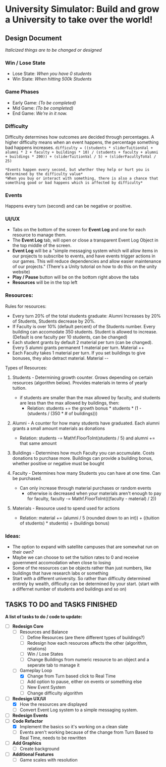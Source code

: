 # University Simulator: Build and grow a University to take over the world!

## Design Document
*Italicized things are to be changed or designed*

### Win / Lose State
- Lose State: *When you have 0 students*
- Win State:  *When hitting 500k Students*

### Game Phases
- Early Game: *(To be completed)*
- Mid Game: *(To be completed)*
- End Game: *We're in it now.*

### Difficulty
Difficulty determines how outcomes are decided through percentages. A higher difficulty means when an event happens, the percentage something bad happens increases.
    `difficulty = ((students * sliderTuitionVal + alumni * 2 + faculty + buildings * 10) / (students + faculty + alumni + buildings * 200)) + (sliderTuitionVal / 5) + (sliderFacultyToVal / 25)`

	*Events happen every second, but whether they help or hurt you is determined by the difficulty value*
	*When you buy or interact with something, there is also a chance that something good or bad happens which is affected by difficulty*

### Events
Happens every turn (second) and can be negative or positive.

### UI/UX

- Tabs on the bottom of the screen for **Event Log** and one for each resource to manage them.
- The **Event Log** tab, will open or close a transparent Event Log Object in the top middle of the screen.
- **Event Log** will be a "simple messaging system which will allow items in our projects to subscribe to events, and have events trigger actions in our games. This will reduce dependencies and allow easier maintenance of our projects." (There's a Unity tutorial on how to do this on the unity website)
- **Play / Pause** button will be on the bottom right above the tabs
- **Resources** will be in the top left

### Resources:

Rules for resources:
	
- Every turn 20% of the total students graduate: Alumni Increases by 20% of Students, Students decrease by 20%.
- If Faculty is over 10% (default percent) of the Students number. Every building can accomodate 350 students. Student is allowed to increase. (Default is one faculty per 10 students, can be changed)
- Each student grants by default 2 material per turn (can be changed). Every 5 alumni grants permanent 1 material per turn. Material ++
- Each Faculty takes 1 material per turn. If you set buildings to give bonuses, they also detract material. Material --

Types of Resources:

1. Students - Determining growth counter. Grows depending on certain resources (algorithm below). Provides materials in terms of yearly tuition.
	- if students are smaller than the max allowed by faculty, and students are less than the max allowed by buildings, then:
		- Relation: students += the growth bonus * students * (1 - (students / (350 * # of buildings)))

2. Alumni - A counter for how many students have graduated. Each alumni grants a small amount materials as donations
	- Relation: students -= Mathf.FloorToInt(students / 5) and alumni += that same amount

3. Buildings - Determines how much Faculty you can accumulate. Costs donations to purchase more. Buildings can provide a building bonus, whether positive or negative
		must be bought

4. Faculty - Determines how many Students you can have at one time. Can be purchased.
	- Can only increase through material purchases or random events
		- otherwise is decreased when your materials aren't enough to pay for faculty, faculty -= Mathf.FloorToInt(((faculty - material) / 2))

5. Materials - Resource used to spend used for actions
	- Relation: material += (alumni / 5 (rounded down to an int))  + ((tuition of students) * students) + (buildings bonus)

### Ideas:
- The option to expand with satellite campuses that are somewhat run on their own?
- Maybe we can choose to set the tuition rates to 0 and receive government accomodation when close to losing
- Some of the resources can be objects rather than just numbers, like buildings that have research labs or something
- Start with a different university. So rather than difficulty determined entirely by wealth, difficulty can be determined by your start. (start with a differnet number of students and buildings and so on)


## TASKS TO DO and TASKS FINISHED

**A list of tasks to do / code to update:**

- [ ] **Redesign Core**
	- [ ] Resources and Balance
		- [ ] Define Resources (are there different types of buildings?)
		- [ ] Redesign how each resources affects the other (algorithm, relations)
		- [ ] Win / Lose States
		- [ ] Change Buildings from numeric resource to an object and a seperate tab to manage it
	- [ ] Gameplay Loop
		- [x] Change from Turn based click to Real Time
		- [ ] Add option to pause, either on events or something else
		- [ ] New Event System
		- [ ] Change difficulty algorithm
- [ ] **Redesign UX/UI**
	- [x] How the resources are displayed
	- [ ] Convert Event Log system to a simple messaging system.
- [ ] **Redesign Events**
- [ ] **Code Refactor**
	- [x] Implement the basics so it's working on a clean slate
	- [ ] Events aren't working because of the change from Turn Based to Real Time, needs to be rewritten
- [ ] **Add Graphics**
	- [ ] Create background
- [ ] **Additional Features**
	- [ ] Game scales with resolution